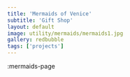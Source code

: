 ```yaml
---
title: 'Mermaids of Venice'
subtitle: 'Gift Shop'
layout: default
image: utility/mermaids/mermaids1.jpg
gallery: redbubble
tags: ['projects']
---
```


:mermaids-page
